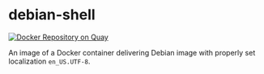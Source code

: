# debian-shell

[![Docker Repository on Quay](https://quay.io/repository/watchdogpolska/debian-shell/ "Docker Repository on Quay")](https://quay.io/repository/watchdogpolska/civicrm-sshd)

An image of a Docker container delivering Debian image with properly set localization ```en_US.UTF-8```.

